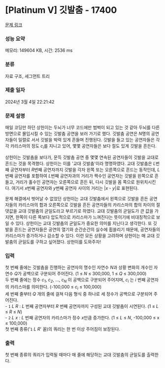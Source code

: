 # [Platinum V] 깃발춤 - 17400 

[문제 링크](https://www.acmicpc.net/problem/17400) 

### 성능 요약

메모리: 149604 KB, 시간: 2536 ms

### 분류

자료 구조, 세그먼트 트리

### 제출 일자

2024년 3월 4일 22:21:42

### 문제 설명

<p>매일 코딩만 하던 상헌이는 두뇌가 너무 코드에만 범벅이 되고 있는 것 같아 두뇌를 다른 방면으로 몰입시킬 수 있는 깃발춤 공연을 보러 가기로 했다. 깃발춤 공연은 <em>N</em>명의 공연자들이 일렬로 서서 깃발을 박력 있게 흔들며 진행된다. 깃발을 들고 있는 공연자들은 각각 카리스마의 정도 <em>c<sub>i</sub></em>를 지니고 있어, 몇몇 공연자들은 보다 절도 있게 깃발을 흔든다.</p>

<p>상헌이는 깃발춤을 보다가, 문득 깃발춤 공연 중 몇몇 연속된 공연자들이 깃발을 교대로 흔드는 것을 목격했다. 상헌이는 이를 '교대 깃발춤'이라 명명하였다. 교대 깃발춤은 <em>L</em>번째 공연자부터 <em>R</em>번째 공연자까지 깃발을 각자 왼쪽 또는 오른쪽으로 흔드는 동작인데, <em>L</em>번째 공연자를 포함하여 <em>L</em>번째 공연자과의 거리가 짝수인 공연자는 깃발을 왼쪽으로 흔들고, 거리가 홀수인 공연자는 오른쪽으로 흔든 뒤, 다시 깃발을 몸 쪽으로 원위치시킨다. 여기서 <em>x</em>번째 공연자와 <em>y</em>번째 공연자 사이의 거리는 |<em>x</em> - <em>y</em>|로 표현된다.</p>

<p>문제 해결에서 벗어날 수 없었던 상헌이는 교대 깃발춤에서 왼쪽으로 깃발을 흔든 공연자들의 카리스마의 합과 오른쪽으로 깃발을 흔든 공연자들의 카리스마의 합의 차이의 절댓값을 교대 깃발춤의 균일도라고 부르기로 하였다. 교대 깃발춤의 균일도가 큰 값을 가지면, 한쪽이 다른 쪽보다 압도적으로 카리스마가 느껴진다는 뜻이기에 비대칭적으로 보일 수 있다. 상헌이는 교대 깃발춤의 균일도가 중요한 의미를 지닌다고 생각한다. 또 깃발을 흔드는 공연자들은 공연의 열기와 순간순간의 실수에 휩쓸리기 때문에, 공연자들의 카리스마가 증가하거나 감소할 수 있다. 이런 모든 상황을 고려하며 상헌이는 매 교대 깃발춤의 균일도를 구하고 싶어졌다. 상헌이를 도와주자!</p>

### 입력 

 <p>첫 번째 줄에는 깃발춤을 진행하는 공연자의 명수인 자연수 <em>N</em>과 상황 변화의 개수인 자연수 <em>Q</em>가 공백으로 구분되어 주어진다. (1 ≤ <em>N</em> ≤ 300,000, 1 ≤ <em>Q</em> ≤ 300,000)<br>
두 번째 줄에는 정수 <em>c<sub>1</sub></em>, <em>c<sub>2</sub></em>, ..., <em>c<sub>N</sub></em> 이 공백으로 구분되어 주어지며, <em>c<sub>i</sub></em> 는 <em>i </em>번째 공연자의 카리스마를 의미한다. (-100,000 ≤ <em>c<sub>i</sub></em> ≤ 100,000)<br>
세 번째 줄부터<em> Q </em>개의 줄에 걸쳐 다음 형식 중 하나로 세 정수가 공백으로 구분되어 주어진다.<br>
- <code>1</code> <em>L</em> <em>R</em> : <em>L </em>번째 공연자부터 <em>R</em> 번째 공연자까지 구성된 교대 깃발춤이 시연된다. (1 ≤ <em>L</em> ≤ <em>R</em> ≤ <em>N</em>)<br>
- <code>2</code> <em>L</em> <em>x</em> : <em>L </em>번째 공연자의 카리스마가 정수 <em>x</em>만큼 증가한다. (1 ≤ <em>L</em> ≤ <em>N</em>, -100,000 ≤ x ≤ 100,000)<br>
첫 번째 종류('<code>1</code> <em>L</em> <em>R</em>' 꼴)의 쿼리는 한 번 이상 주어짐이 보장된다.</p>

### 출력 

 <p>첫 번째 종류의 쿼리가 입력될 때마다 매 줄에 해당하는 교대 깃발춤의 균일도를 출력한다.</p>

